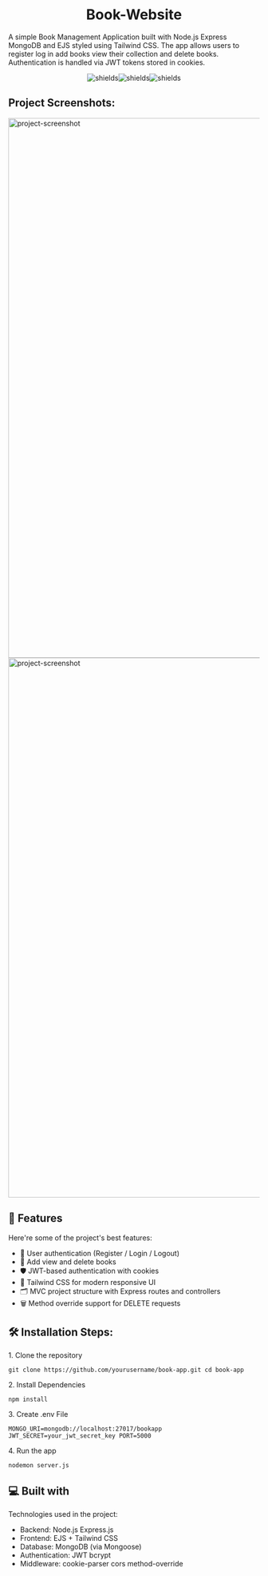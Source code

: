 <h1 align="center" id="title">Book-Website</h1>

<p id="description">A simple Book Management Application built with Node.js Express MongoDB and EJS styled using Tailwind CSS. The app allows users to register log in add books view their collection and delete books. Authentication is handled via JWT tokens stored in cookies.</p>

<p align="center"><img src="![Node.js](https://img.shields.io/badge/Node.js-18.x-green)" alt="shields"><img src="![Express](https://img.shields.io/badge/Express.js-5.x-lightgrey)" alt="shields"><img src="![MongoDB](https://img.shields.io/badge/MongoDB-6.x-brightgreen)" alt="shields"></p>

<h2>Project Screenshots:</h2>

<img src="https://drive.google.com/uc?export=view&amp;id=1YbXvW5meoml95ZbO4QwiwlrPoyna9rAw" alt="project-screenshot" width="1920" height="1080/">

<img src="https://drive.google.com/uc?export=view&amp;id=1-vQKlsPtZ-dNFyNPEVEktKpCQuxZEBzH" alt="project-screenshot" width="1920" height="1080/">

  
  
<h2>🧐 Features</h2>

Here're some of the project's best features:

*   🔐 User authentication (Register / Login / Logout)
*   📖 Add view and delete books
*   🛡️ JWT-based authentication with cookies
*   🎨 Tailwind CSS for modern responsive UI
*   🗂️ MVC project structure with Express routes and controllers
*   🗑️ Method override support for DELETE requests

<h2>🛠️ Installation Steps:</h2>

<p>1. Clone the repository</p>

```
git clone https://github.com/yourusername/book-app.git cd book-app
```

<p>2. Install Dependencies</p>

```
npm install
```

<p>3. Create .env File</p>

```
MONGO_URI=mongodb://localhost:27017/bookapp JWT_SECRET=your_jwt_secret_key PORT=5000
```

<p>4. Run the app</p>

```
nodemon server.js
```

  
  
<h2>💻 Built with</h2>

Technologies used in the project:

*   Backend: Node.js Express.js
*   Frontend: EJS + Tailwind CSS
*   Database: MongoDB (via Mongoose)
*   Authentication: JWT bcrypt
*   Middleware: cookie-parser cors method-override